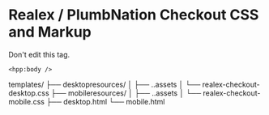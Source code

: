# Realex / PlumbNation Checkout CSS and Markup

Don't edit this tag.

```
<hpp:body />
```

templates/
  ├── desktopresources/
  │   ├── ..assets
  │   └── realex-checkout-desktop.css
  ├── mobileresources/
  │   ├── ..assets
  │   └── realex-checkout-mobile.css
  ├── desktop.html
  └── mobile.html